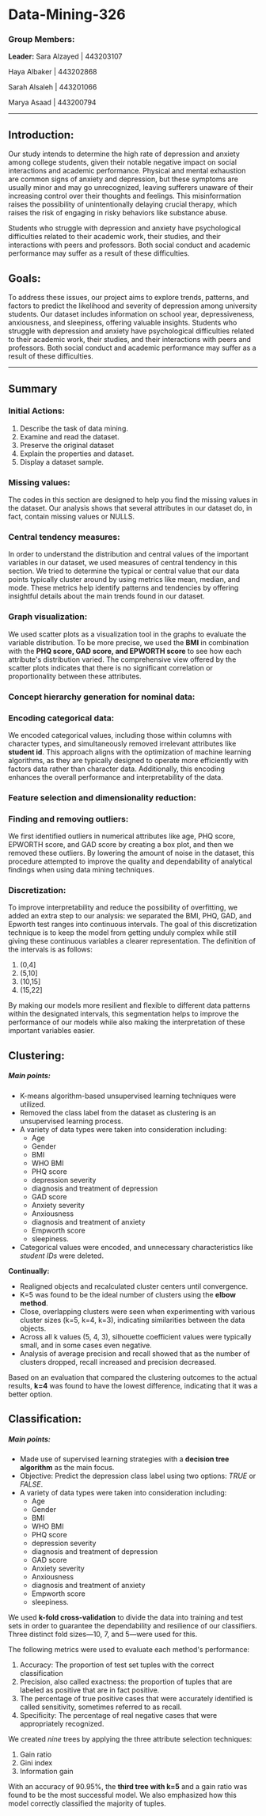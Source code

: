 # Data-Mining-326

### Group Members:

**Leader:** Sara  Alzayed | 443203107

Haya Albaker  |  443202868

Sarah Alsaleh  |  443201066

Marya Asaad  |  443200794

-------------------------------------------------------------------------

## Introduction: 
Our study intends to determine the high rate of depression and anxiety among college students, given their notable negative impact on social interactions and academic performance. Physical and mental exhaustion are common signs of anxiety and depression, but these symptoms are usually minor and may go unrecognized, leaving sufferers unaware of their increasing control over their thoughts and feelings. This misinformation raises the possibility of unintentionally delaying crucial therapy, which raises the risk of engaging in risky behaviors like substance abuse.

Students who struggle with depression and anxiety have psychological difficulties related to their academic work, their studies, and their interactions with peers and professors. Both social conduct and academic performance may suffer as a result of these difficulties. 

## Goals: 
To address these issues, our project aims to explore trends, patterns, and factors to predict the likelihood and severity of depression among university students. Our dataset includes information on school year, depressiveness, anxiousness, and sleepiness, offering valuable insights. Students who struggle with depression and anxiety have psychological difficulties related to their academic work, their studies, and their interactions with peers and professors. Both social conduct and academic performance may suffer as a result of these difficulties. 

-------------------------------------------------------------------------

## Summary

### Initial Actions:
1. Describe the task of data mining.
2. Examine and read the dataset.                   
3. Preserve the original dataset
4. Explain the properties and dataset.
5. Display a dataset sample.

### Missing values:
The codes in this section are designed to help you find the missing values in the dataset. Our analysis shows that several attributes in our dataset do, in fact, contain missing values or NULLS.

### Central tendency measures:
In order to understand the distribution and central values of the important variables in our dataset, we used measures of central tendency in this section. We tried to determine the typical or central value that our data points typically cluster around by using metrics like mean, median, and mode. These metrics help identify patterns and tendencies by offering insightful details about the main trends found in our dataset.

### Graph visualization:
We used scatter plots as a visualization tool in the graphs to evaluate the variable distribution. To be more precise, we used the **BMI** in combination with the **PHQ score, GAD score, and EPWORTH score** to see how each attribute's distribution varied. The comprehensive view offered by the scatter plots indicates that there is no significant correlation or proportionality between these attributes.

### Concept hierarchy generation for nominal data:

### Encoding categorical data:
We encoded categorical values, including those within columns with character types, and simultaneously removed irrelevant attributes like **student id**. This approach aligns with the optimization of machine learning algorithms, as they are typically designed to operate more efficiently with factors data rather than character data. Additionally, this encoding enhances the overall performance and interpretability of the data.

### Feature selection and dimensionality reduction:

### Finding and removing outliers:
We first identified outliers in numerical attributes like age, PHQ score, EPWORTH score, and GAD score by creating a box plot, and then we removed these outliers. By lowering the amount of noise in the dataset, this procedure attempted to improve the quality and dependability of analytical findings when using data mining techniques.

### Discretization: 
To improve interpretability and reduce the possibility of overfitting, we added an extra step to our analysis: we separated the BMI, PHQ, GAD, and Epworth test ranges into continuous intervals. The goal of this discretization technique is to keep the model from getting unduly complex while still giving these continuous variables a clearer representation. The definition of the intervals is as follows:
1. (0,4]
2. (5,10]
3. (10,15]
4. (15,22]
   
By making our models more resilient and flexible to different data patterns within the designated intervals, this segmentation helps to improve the performance of our models while also making the interpretation of these important variables easier.

## Clustering:
##### Main points:
- K-means algorithm-based unsupervised learning techniques were utilized.
- Removed the class label from the dataset as clustering is an unsupervised learning process.
- A variety of data types were taken into consideration including:
    - Age
    - Gender
    - BMI
    - WHO BMI
    - PHQ score
    - depression severity
    - diagnosis and treatment of depression
    - GAD score
    - Anxiety severity
    - Anxiousness
    - diagnosis and treatment of anxiety
    - Empworth score
    - sleepiness.
- Categorical values were encoded, and unnecessary characteristics like _student IDs_ were deleted.
  
**Continually:**

- Realigned objects and recalculated cluster centers until convergence.
- K=5 was found to be the ideal number of clusters using the **elbow method**.
- Close, overlapping clusters were seen when experimenting with various cluster sizes (k=5, k=4, k=3), indicating similarities between the data objects.
- Across all k values (5, 4, 3), silhouette coefficient values were typically small, and in some cases even negative.
- Analysis of average precision and recall showed that as the number of clusters dropped, recall increased and precision decreased.

Based on an evaluation that compared the clustering outcomes to the actual results, **k=4** was found to have the lowest difference, indicating that it was a better option.

## Classification:
##### Main points:
- Made use of supervised learning strategies with a **decision tree algorithm** as the main focus.
- Objective: Predict the depression class label using two options: _TRUE_ or _FALSE_.
- A variety of data types were taken into consideration including:
    - Age
    - Gender
    - BMI
    - WHO BMI
    - PHQ score
    - depression severity
    - diagnosis and treatment of depression
    - GAD score
    - Anxiety severity
    - Anxiousness
    - diagnosis and treatment of anxiety
    - Empworth score
    - sleepiness.

We used **k-fold cross-validation** to divide the data into training and test sets in order to guarantee the dependability and resilience of our classifiers. Three distinct fold sizes—10, 7, and 5—were used for this.  
  
The following metrics were used to evaluate each method's performance:
1. Accuracy: The proportion of test set tuples with the correct classification
2. Precision, also called exactness: the proportion of tuples that are labeled as positive that are in fact positive.
3. The percentage of true positive cases that were accurately identified is called sensitivity, sometimes referred to as recall.
4. Specificity: The percentage of real negative cases that were appropriately recognized.

We created _nine_ trees by applying the three attribute selection techniques:
1. Gain ratio
2. Gini index
3. Information gain

With an accuracy of 90.95%, the **third tree with k=5** and a gain ratio was found to be the most successful model. We also emphasized how this model correctly classified the majority of tuples.



